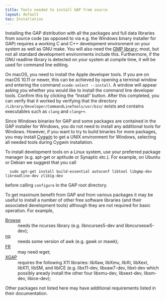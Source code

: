```yaml
---
title: Tools needed to install GAP from source
layout: default
toc: Installation
---
```


Installing the GAP distribution with all the packages and full data
libraries from source code (as opposed to via e.g. the Windows
binary installer for GAP) requires a working C and C++ development
environment on your system as well as GNU make. You will also need
the [GMP library](https://gmplib.org); most, but not all
standard development environments include this. Furthermore, if the
GNU readline library is detected on your system at compile time, it
will be used for command line editing.

On macOS, you need to install the Apple developer tools. If you are on
macOS 10.11 or newer, this can be achieved by opening a terminal window
and entering the command `xcode-select --install`. A window will appear
asking you whether you would like to install the command line developer
tools. Confirm this by clicking the “Install” button. After this
completed, you can verify that it worked by verifying that the directory
`/Library/Developer/CommandLineTools/usr/bin/` exists and contains executables
such as `clang` and `clang++`.

Since Windows binaries for GAP and some packages are contained in the GAP
installer for Windows, you do not need to install any additional 
tools for Windows. However, if you want to try to build binaries 
for more packages, you may install [Cygwin](https://www.cygwin.com)
to get a UNIX environment for Windows, selecting all needed tools 
during Cygwin installation.

To install development tools on a Linux system, use your preferred package 
manager (e.g. apt-get or aptitude or Synaptic etc.). For example, on Ubuntu
or Debian we suggest that you call

      sudo apt-get install build-essential autoconf libtool libgmp-dev libreadline-dev zlib1g-dev

before calling `configure` in the GAP root directory.

To get maximum benefit from GAP and from various packages it may be useful 
to install a number of other free software libraries (and their associated 
development tools) although they are not required for basic operation. 
For example, 

<dl>
<dt><a href="../Packages/browse.html">Browse</a></dt>
	<dd>needs the ncurses library
	(e.g. libncurses5-dev and libncursesw5-dev);</dd>
<dt><a href="../Packages/nq.html">nq</a></dt>
	<dd> needs some version of awk
	(e.g. gawk or mawk);</dd>
<dt><a href="../Packages/fr.html">FR</a></dt>
	<dd> may need wget;</dd>
<dt><a href="../Packages/xgap.html">XGAP</a></dt>
	<dd>requires the following X11 libraries: libXaw, libXmu, libXt,
	libXext, libX11, libSM, and libICE
	(e.g. libx11-dev, libxaw7-dev, libxt-dev which possibly aready install
	the other four libxmu-dev, libxext-dev, libsm-dev, libice-dev);</dd>
</dl>

Other packages not listed here may have additional requirements listed in their documentation.

